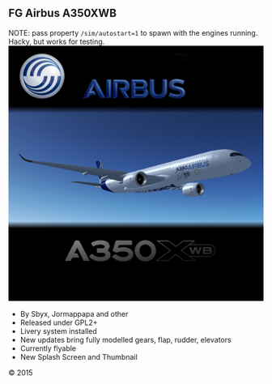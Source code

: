 FG Airbus A350XWB
-----------------
NOTE: pass property `/sim/autostart=1` to spawn with the engines running. Hacky, but works for testing.
![Image](https://github.com/FGMEMBERS/A350XWB/blob/master/Splashs/splash.png)

* By Sbyx, Jormappapa and other
* Released under GPL2+
* Livery system installed
* New updates bring fully modelled gears, flap, rudder, elevators
* Currently flyable
* New Splash Screen and Thumbnail

:copyright: 2015
